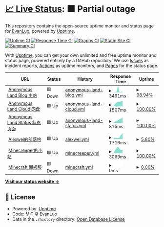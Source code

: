# [📈 Live Status](https://demo.upptime.js.org): <!--live status--> **🟧 Partial outage**

This repository contains the open-source uptime monitor and status page for [EvanLuo](https://evanluo.top/), powered by [Upptime](https://github.com/upptime/upptime).

[![Uptime CI](https://github.com/EvanLuo233/AnonymousLandStatus/workflows/Uptime%20CI/badge.svg)](https://github.com/EvanLuo233/AnonymousLandStatus/actions?query=workflow%3A%22Uptime+CI%22)
[![Response Time CI](https://github.com/EvanLuo233/AnonymousLandStatus/workflows/Response%20Time%20CI/badge.svg)](https://github.com/EvanLuo233/AnonymousLandStatus/actions?query=workflow%3A%22Response+Time+CI%22)
[![Graphs CI](https://github.com/EvanLuo233/AnonymousLandStatus/workflows/Graphs%20CI/badge.svg)](https://github.com/EvanLuo233/AnonymousLandStatus/actions?query=workflow%3A%22Graphs+CI%22)
[![Static Site CI](https://github.com/EvanLuo233/AnonymousLandStatus/workflows/Static%20Site%20CI/badge.svg)](https://github.com/EvanLuo233/AnonymousLandStatus/actions?query=workflow%3A%22Static+Site+CI%22)
[![Summary CI](https://github.com/EvanLuo233/AnonymousLandStatus/workflows/Summary%20CI/badge.svg)](https://github.com/EvanLuo233/AnonymousLandStatus/actions?query=workflow%3A%22Summary+CI%22)

With [Upptime](https://upptime.js.org), you can get your own unlimited and free uptime monitor and status page, powered entirely by a GitHub repository. We use [Issues](https://github.com/EvanLuo233/AnonymousLandStatus/issues) as incident reports, [Actions](https://github.com/EvanLuo233/AnonymousLandStatus/actions) as uptime monitors, and [Pages](https://demo.upptime.js.org) for the status page.

<!--start: status pages-->
<!-- This summary is generated by Upptime (https://github.com/upptime/upptime) -->
<!-- Do not edit this manually, your changes will be overwritten -->
<!-- prettier-ignore -->
| URL | Status | History | Response Time | Uptime |
| --- | ------ | ------- | ------------- | ------ |
| <img alt="" src="https://favicons.githubusercontent.com/www.evanluo.top" height="13"> [Anonymous Land Blog 主站](https://www.evanluo.top) | 🟥 Down | [anonymous-land-blog.yml](https://github.com/EvanLuo233/AnonymousLandStatus/commits/HEAD/history/anonymous-land-blog.yml) | <details><summary><img alt="Response time graph" src="./graphs/anonymous-land-blog/response-time-week.png" height="20"> 3491ms</summary><br><a href="https://status.evanluo.top/history/anonymous-land-blog"><img alt="Response time 3491" src="https://img.shields.io/endpoint?url=https%3A%2F%2Fraw.githubusercontent.com%2FEvanLuo233%2FAnonymousLandStatus%2FHEAD%2Fapi%2Fanonymous-land-blog%2Fresponse-time.json"></a><br><a href="https://status.evanluo.top/history/anonymous-land-blog"><img alt="24-hour response time 1030" src="https://img.shields.io/endpoint?url=https%3A%2F%2Fraw.githubusercontent.com%2FEvanLuo233%2FAnonymousLandStatus%2FHEAD%2Fapi%2Fanonymous-land-blog%2Fresponse-time-day.json"></a><br><a href="https://status.evanluo.top/history/anonymous-land-blog"><img alt="7-day response time 3491" src="https://img.shields.io/endpoint?url=https%3A%2F%2Fraw.githubusercontent.com%2FEvanLuo233%2FAnonymousLandStatus%2FHEAD%2Fapi%2Fanonymous-land-blog%2Fresponse-time-week.json"></a><br><a href="https://status.evanluo.top/history/anonymous-land-blog"><img alt="30-day response time 3491" src="https://img.shields.io/endpoint?url=https%3A%2F%2Fraw.githubusercontent.com%2FEvanLuo233%2FAnonymousLandStatus%2FHEAD%2Fapi%2Fanonymous-land-blog%2Fresponse-time-month.json"></a><br><a href="https://status.evanluo.top/history/anonymous-land-blog"><img alt="1-year response time 3491" src="https://img.shields.io/endpoint?url=https%3A%2F%2Fraw.githubusercontent.com%2FEvanLuo233%2FAnonymousLandStatus%2FHEAD%2Fapi%2Fanonymous-land-blog%2Fresponse-time-year.json"></a></details> | <details><summary><a href="https://status.evanluo.top/history/anonymous-land-blog">98.94%</a></summary><a href="https://status.evanluo.top/history/anonymous-land-blog"><img alt="All-time uptime 98.94%" src="https://img.shields.io/endpoint?url=https%3A%2F%2Fraw.githubusercontent.com%2FEvanLuo233%2FAnonymousLandStatus%2FHEAD%2Fapi%2Fanonymous-land-blog%2Fuptime.json"></a><br><a href="https://status.evanluo.top/history/anonymous-land-blog"><img alt="24-hour uptime 99.95%" src="https://img.shields.io/endpoint?url=https%3A%2F%2Fraw.githubusercontent.com%2FEvanLuo233%2FAnonymousLandStatus%2FHEAD%2Fapi%2Fanonymous-land-blog%2Fuptime-day.json"></a><br><a href="https://status.evanluo.top/history/anonymous-land-blog"><img alt="7-day uptime 98.94%" src="https://img.shields.io/endpoint?url=https%3A%2F%2Fraw.githubusercontent.com%2FEvanLuo233%2FAnonymousLandStatus%2FHEAD%2Fapi%2Fanonymous-land-blog%2Fuptime-week.json"></a><br><a href="https://status.evanluo.top/history/anonymous-land-blog"><img alt="30-day uptime 98.94%" src="https://img.shields.io/endpoint?url=https%3A%2F%2Fraw.githubusercontent.com%2FEvanLuo233%2FAnonymousLandStatus%2FHEAD%2Fapi%2Fanonymous-land-blog%2Fuptime-month.json"></a><br><a href="https://status.evanluo.top/history/anonymous-land-blog"><img alt="1-year uptime 98.94%" src="https://img.shields.io/endpoint?url=https%3A%2F%2Fraw.githubusercontent.com%2FEvanLuo233%2FAnonymousLandStatus%2FHEAD%2Fapi%2Fanonymous-land-blog%2Fuptime-year.json"></a></details>
| <img alt="" src="https://favicons.githubusercontent.com/cloud.evanluo.top" height="13"> [Anonymous Land Cloud 网盘](https://cloud.evanluo.top) | 🟩 Up | [anonymous-land-cloud.yml](https://github.com/EvanLuo233/AnonymousLandStatus/commits/HEAD/history/anonymous-land-cloud.yml) | <details><summary><img alt="Response time graph" src="./graphs/anonymous-land-cloud/response-time-week.png" height="20"> 1507ms</summary><br><a href="https://status.evanluo.top/history/anonymous-land-cloud"><img alt="Response time 1507" src="https://img.shields.io/endpoint?url=https%3A%2F%2Fraw.githubusercontent.com%2FEvanLuo233%2FAnonymousLandStatus%2FHEAD%2Fapi%2Fanonymous-land-cloud%2Fresponse-time.json"></a><br><a href="https://status.evanluo.top/history/anonymous-land-cloud"><img alt="24-hour response time 1841" src="https://img.shields.io/endpoint?url=https%3A%2F%2Fraw.githubusercontent.com%2FEvanLuo233%2FAnonymousLandStatus%2FHEAD%2Fapi%2Fanonymous-land-cloud%2Fresponse-time-day.json"></a><br><a href="https://status.evanluo.top/history/anonymous-land-cloud"><img alt="7-day response time 1507" src="https://img.shields.io/endpoint?url=https%3A%2F%2Fraw.githubusercontent.com%2FEvanLuo233%2FAnonymousLandStatus%2FHEAD%2Fapi%2Fanonymous-land-cloud%2Fresponse-time-week.json"></a><br><a href="https://status.evanluo.top/history/anonymous-land-cloud"><img alt="30-day response time 1507" src="https://img.shields.io/endpoint?url=https%3A%2F%2Fraw.githubusercontent.com%2FEvanLuo233%2FAnonymousLandStatus%2FHEAD%2Fapi%2Fanonymous-land-cloud%2Fresponse-time-month.json"></a><br><a href="https://status.evanluo.top/history/anonymous-land-cloud"><img alt="1-year response time 1507" src="https://img.shields.io/endpoint?url=https%3A%2F%2Fraw.githubusercontent.com%2FEvanLuo233%2FAnonymousLandStatus%2FHEAD%2Fapi%2Fanonymous-land-cloud%2Fresponse-time-year.json"></a></details> | <details><summary><a href="https://status.evanluo.top/history/anonymous-land-cloud">100.00%</a></summary><a href="https://status.evanluo.top/history/anonymous-land-cloud"><img alt="All-time uptime 100.00%" src="https://img.shields.io/endpoint?url=https%3A%2F%2Fraw.githubusercontent.com%2FEvanLuo233%2FAnonymousLandStatus%2FHEAD%2Fapi%2Fanonymous-land-cloud%2Fuptime.json"></a><br><a href="https://status.evanluo.top/history/anonymous-land-cloud"><img alt="24-hour uptime 100.00%" src="https://img.shields.io/endpoint?url=https%3A%2F%2Fraw.githubusercontent.com%2FEvanLuo233%2FAnonymousLandStatus%2FHEAD%2Fapi%2Fanonymous-land-cloud%2Fuptime-day.json"></a><br><a href="https://status.evanluo.top/history/anonymous-land-cloud"><img alt="7-day uptime 100.00%" src="https://img.shields.io/endpoint?url=https%3A%2F%2Fraw.githubusercontent.com%2FEvanLuo233%2FAnonymousLandStatus%2FHEAD%2Fapi%2Fanonymous-land-cloud%2Fuptime-week.json"></a><br><a href="https://status.evanluo.top/history/anonymous-land-cloud"><img alt="30-day uptime 100.00%" src="https://img.shields.io/endpoint?url=https%3A%2F%2Fraw.githubusercontent.com%2FEvanLuo233%2FAnonymousLandStatus%2FHEAD%2Fapi%2Fanonymous-land-cloud%2Fuptime-month.json"></a><br><a href="https://status.evanluo.top/history/anonymous-land-cloud"><img alt="1-year uptime 100.00%" src="https://img.shields.io/endpoint?url=https%3A%2F%2Fraw.githubusercontent.com%2FEvanLuo233%2FAnonymousLandStatus%2FHEAD%2Fapi%2Fanonymous-land-cloud%2Fuptime-year.json"></a></details>
| <img alt="" src="https://favicons.githubusercontent.com/status.evanluo.top" height="13"> [Anonymous Land Status 状态页面](https://status.evanluo.top) | 🟩 Up | [anonymous-land-status.yml](https://github.com/EvanLuo233/AnonymousLandStatus/commits/HEAD/history/anonymous-land-status.yml) | <details><summary><img alt="Response time graph" src="./graphs/anonymous-land-status/response-time-week.png" height="20"> 815ms</summary><br><a href="https://status.evanluo.top/history/anonymous-land-status"><img alt="Response time 815" src="https://img.shields.io/endpoint?url=https%3A%2F%2Fraw.githubusercontent.com%2FEvanLuo233%2FAnonymousLandStatus%2FHEAD%2Fapi%2Fanonymous-land-status%2Fresponse-time.json"></a><br><a href="https://status.evanluo.top/history/anonymous-land-status"><img alt="24-hour response time 1207" src="https://img.shields.io/endpoint?url=https%3A%2F%2Fraw.githubusercontent.com%2FEvanLuo233%2FAnonymousLandStatus%2FHEAD%2Fapi%2Fanonymous-land-status%2Fresponse-time-day.json"></a><br><a href="https://status.evanluo.top/history/anonymous-land-status"><img alt="7-day response time 815" src="https://img.shields.io/endpoint?url=https%3A%2F%2Fraw.githubusercontent.com%2FEvanLuo233%2FAnonymousLandStatus%2FHEAD%2Fapi%2Fanonymous-land-status%2Fresponse-time-week.json"></a><br><a href="https://status.evanluo.top/history/anonymous-land-status"><img alt="30-day response time 815" src="https://img.shields.io/endpoint?url=https%3A%2F%2Fraw.githubusercontent.com%2FEvanLuo233%2FAnonymousLandStatus%2FHEAD%2Fapi%2Fanonymous-land-status%2Fresponse-time-month.json"></a><br><a href="https://status.evanluo.top/history/anonymous-land-status"><img alt="1-year response time 815" src="https://img.shields.io/endpoint?url=https%3A%2F%2Fraw.githubusercontent.com%2FEvanLuo233%2FAnonymousLandStatus%2FHEAD%2Fapi%2Fanonymous-land-status%2Fresponse-time-year.json"></a></details> | <details><summary><a href="https://status.evanluo.top/history/anonymous-land-status">100.00%</a></summary><a href="https://status.evanluo.top/history/anonymous-land-status"><img alt="All-time uptime 100.00%" src="https://img.shields.io/endpoint?url=https%3A%2F%2Fraw.githubusercontent.com%2FEvanLuo233%2FAnonymousLandStatus%2FHEAD%2Fapi%2Fanonymous-land-status%2Fuptime.json"></a><br><a href="https://status.evanluo.top/history/anonymous-land-status"><img alt="24-hour uptime 100.00%" src="https://img.shields.io/endpoint?url=https%3A%2F%2Fraw.githubusercontent.com%2FEvanLuo233%2FAnonymousLandStatus%2FHEAD%2Fapi%2Fanonymous-land-status%2Fuptime-day.json"></a><br><a href="https://status.evanluo.top/history/anonymous-land-status"><img alt="7-day uptime 100.00%" src="https://img.shields.io/endpoint?url=https%3A%2F%2Fraw.githubusercontent.com%2FEvanLuo233%2FAnonymousLandStatus%2FHEAD%2Fapi%2Fanonymous-land-status%2Fuptime-week.json"></a><br><a href="https://status.evanluo.top/history/anonymous-land-status"><img alt="30-day uptime 100.00%" src="https://img.shields.io/endpoint?url=https%3A%2F%2Fraw.githubusercontent.com%2FEvanLuo233%2FAnonymousLandStatus%2FHEAD%2Fapi%2Fanonymous-land-status%2Fuptime-month.json"></a><br><a href="https://status.evanluo.top/history/anonymous-land-status"><img alt="1-year uptime 100.00%" src="https://img.shields.io/endpoint?url=https%3A%2F%2Fraw.githubusercontent.com%2FEvanLuo233%2FAnonymousLandStatus%2FHEAD%2Fapi%2Fanonymous-land-status%2Fuptime-year.json"></a></details>
| <img alt="" src="https://favicons.githubusercontent.com/alexwei.top" height="13"> [Alexwei的部落格](http://alexwei.top) | 🟩 Up | [alexwei.yml](https://github.com/EvanLuo233/AnonymousLandStatus/commits/HEAD/history/alexwei.yml) | <details><summary><img alt="Response time graph" src="./graphs/alexwei/response-time-week.png" height="20"> 1716ms</summary><br><a href="https://status.evanluo.top/history/alexwei"><img alt="Response time 1716" src="https://img.shields.io/endpoint?url=https%3A%2F%2Fraw.githubusercontent.com%2FEvanLuo233%2FAnonymousLandStatus%2FHEAD%2Fapi%2Falexwei%2Fresponse-time.json"></a><br><a href="https://status.evanluo.top/history/alexwei"><img alt="24-hour response time 4407" src="https://img.shields.io/endpoint?url=https%3A%2F%2Fraw.githubusercontent.com%2FEvanLuo233%2FAnonymousLandStatus%2FHEAD%2Fapi%2Falexwei%2Fresponse-time-day.json"></a><br><a href="https://status.evanluo.top/history/alexwei"><img alt="7-day response time 1716" src="https://img.shields.io/endpoint?url=https%3A%2F%2Fraw.githubusercontent.com%2FEvanLuo233%2FAnonymousLandStatus%2FHEAD%2Fapi%2Falexwei%2Fresponse-time-week.json"></a><br><a href="https://status.evanluo.top/history/alexwei"><img alt="30-day response time 1716" src="https://img.shields.io/endpoint?url=https%3A%2F%2Fraw.githubusercontent.com%2FEvanLuo233%2FAnonymousLandStatus%2FHEAD%2Fapi%2Falexwei%2Fresponse-time-month.json"></a><br><a href="https://status.evanluo.top/history/alexwei"><img alt="1-year response time 1716" src="https://img.shields.io/endpoint?url=https%3A%2F%2Fraw.githubusercontent.com%2FEvanLuo233%2FAnonymousLandStatus%2FHEAD%2Fapi%2Falexwei%2Fresponse-time-year.json"></a></details> | <details><summary><a href="https://status.evanluo.top/history/alexwei">5.80%</a></summary><a href="https://status.evanluo.top/history/alexwei"><img alt="All-time uptime 5.80%" src="https://img.shields.io/endpoint?url=https%3A%2F%2Fraw.githubusercontent.com%2FEvanLuo233%2FAnonymousLandStatus%2FHEAD%2Fapi%2Falexwei%2Fuptime.json"></a><br><a href="https://status.evanluo.top/history/alexwei"><img alt="24-hour uptime 0.00%" src="https://img.shields.io/endpoint?url=https%3A%2F%2Fraw.githubusercontent.com%2FEvanLuo233%2FAnonymousLandStatus%2FHEAD%2Fapi%2Falexwei%2Fuptime-day.json"></a><br><a href="https://status.evanluo.top/history/alexwei"><img alt="7-day uptime 5.80%" src="https://img.shields.io/endpoint?url=https%3A%2F%2Fraw.githubusercontent.com%2FEvanLuo233%2FAnonymousLandStatus%2FHEAD%2Fapi%2Falexwei%2Fuptime-week.json"></a><br><a href="https://status.evanluo.top/history/alexwei"><img alt="30-day uptime 5.80%" src="https://img.shields.io/endpoint?url=https%3A%2F%2Fraw.githubusercontent.com%2FEvanLuo233%2FAnonymousLandStatus%2FHEAD%2Fapi%2Falexwei%2Fuptime-month.json"></a><br><a href="https://status.evanluo.top/history/alexwei"><img alt="1-year uptime 5.80%" src="https://img.shields.io/endpoint?url=https%3A%2F%2Fraw.githubusercontent.com%2FEvanLuo233%2FAnonymousLandStatus%2FHEAD%2Fapi%2Falexwei%2Fuptime-year.json"></a></details>
| <img alt="" src="https://favicons.githubusercontent.com/minecreeper.evanluo.top" height="13"> [Minecreeper的小站](https://minecreeper.evanluo.top) | 🟩 Up | [minecreeper.yml](https://github.com/EvanLuo233/AnonymousLandStatus/commits/HEAD/history/minecreeper.yml) | <details><summary><img alt="Response time graph" src="./graphs/minecreeper/response-time-week.png" height="20"> 3069ms</summary><br><a href="https://status.evanluo.top/history/minecreeper"><img alt="Response time 3069" src="https://img.shields.io/endpoint?url=https%3A%2F%2Fraw.githubusercontent.com%2FEvanLuo233%2FAnonymousLandStatus%2FHEAD%2Fapi%2Fminecreeper%2Fresponse-time.json"></a><br><a href="https://status.evanluo.top/history/minecreeper"><img alt="24-hour response time 2572" src="https://img.shields.io/endpoint?url=https%3A%2F%2Fraw.githubusercontent.com%2FEvanLuo233%2FAnonymousLandStatus%2FHEAD%2Fapi%2Fminecreeper%2Fresponse-time-day.json"></a><br><a href="https://status.evanluo.top/history/minecreeper"><img alt="7-day response time 3069" src="https://img.shields.io/endpoint?url=https%3A%2F%2Fraw.githubusercontent.com%2FEvanLuo233%2FAnonymousLandStatus%2FHEAD%2Fapi%2Fminecreeper%2Fresponse-time-week.json"></a><br><a href="https://status.evanluo.top/history/minecreeper"><img alt="30-day response time 3069" src="https://img.shields.io/endpoint?url=https%3A%2F%2Fraw.githubusercontent.com%2FEvanLuo233%2FAnonymousLandStatus%2FHEAD%2Fapi%2Fminecreeper%2Fresponse-time-month.json"></a><br><a href="https://status.evanluo.top/history/minecreeper"><img alt="1-year response time 3069" src="https://img.shields.io/endpoint?url=https%3A%2F%2Fraw.githubusercontent.com%2FEvanLuo233%2FAnonymousLandStatus%2FHEAD%2Fapi%2Fminecreeper%2Fresponse-time-year.json"></a></details> | <details><summary><a href="https://status.evanluo.top/history/minecreeper">100.00%</a></summary><a href="https://status.evanluo.top/history/minecreeper"><img alt="All-time uptime 100.00%" src="https://img.shields.io/endpoint?url=https%3A%2F%2Fraw.githubusercontent.com%2FEvanLuo233%2FAnonymousLandStatus%2FHEAD%2Fapi%2Fminecreeper%2Fuptime.json"></a><br><a href="https://status.evanluo.top/history/minecreeper"><img alt="24-hour uptime 100.00%" src="https://img.shields.io/endpoint?url=https%3A%2F%2Fraw.githubusercontent.com%2FEvanLuo233%2FAnonymousLandStatus%2FHEAD%2Fapi%2Fminecreeper%2Fuptime-day.json"></a><br><a href="https://status.evanluo.top/history/minecreeper"><img alt="7-day uptime 100.00%" src="https://img.shields.io/endpoint?url=https%3A%2F%2Fraw.githubusercontent.com%2FEvanLuo233%2FAnonymousLandStatus%2FHEAD%2Fapi%2Fminecreeper%2Fuptime-week.json"></a><br><a href="https://status.evanluo.top/history/minecreeper"><img alt="30-day uptime 100.00%" src="https://img.shields.io/endpoint?url=https%3A%2F%2Fraw.githubusercontent.com%2FEvanLuo233%2FAnonymousLandStatus%2FHEAD%2Fapi%2Fminecreeper%2Fuptime-month.json"></a><br><a href="https://status.evanluo.top/history/minecreeper"><img alt="1-year uptime 100.00%" src="https://img.shields.io/endpoint?url=https%3A%2F%2Fraw.githubusercontent.com%2FEvanLuo233%2FAnonymousLandStatus%2FHEAD%2Fapi%2Fminecreeper%2Fuptime-year.json"></a></details>
| <img alt="" src="https://favicons.githubusercontent.com/tc.yunqiaold.cn" height="13"> [Minecraft 面板服](https://tc.yunqiaold.cn) | 🟥 Down | [minecraft.yml](https://github.com/EvanLuo233/AnonymousLandStatus/commits/HEAD/history/minecraft.yml) | <details><summary><img alt="Response time graph" src="./graphs/minecraft/response-time-week.png" height="20"> 0ms</summary><br><a href="https://status.evanluo.top/history/minecraft"><img alt="Response time 0" src="https://img.shields.io/endpoint?url=https%3A%2F%2Fraw.githubusercontent.com%2FEvanLuo233%2FAnonymousLandStatus%2FHEAD%2Fapi%2Fminecraft%2Fresponse-time.json"></a><br><a href="https://status.evanluo.top/history/minecraft"><img alt="24-hour response time 0" src="https://img.shields.io/endpoint?url=https%3A%2F%2Fraw.githubusercontent.com%2FEvanLuo233%2FAnonymousLandStatus%2FHEAD%2Fapi%2Fminecraft%2Fresponse-time-day.json"></a><br><a href="https://status.evanluo.top/history/minecraft"><img alt="7-day response time 0" src="https://img.shields.io/endpoint?url=https%3A%2F%2Fraw.githubusercontent.com%2FEvanLuo233%2FAnonymousLandStatus%2FHEAD%2Fapi%2Fminecraft%2Fresponse-time-week.json"></a><br><a href="https://status.evanluo.top/history/minecraft"><img alt="30-day response time 0" src="https://img.shields.io/endpoint?url=https%3A%2F%2Fraw.githubusercontent.com%2FEvanLuo233%2FAnonymousLandStatus%2FHEAD%2Fapi%2Fminecraft%2Fresponse-time-month.json"></a><br><a href="https://status.evanluo.top/history/minecraft"><img alt="1-year response time 0" src="https://img.shields.io/endpoint?url=https%3A%2F%2Fraw.githubusercontent.com%2FEvanLuo233%2FAnonymousLandStatus%2FHEAD%2Fapi%2Fminecraft%2Fresponse-time-year.json"></a></details> | <details><summary><a href="https://status.evanluo.top/history/minecraft">0.00%</a></summary><a href="https://status.evanluo.top/history/minecraft"><img alt="All-time uptime 0.00%" src="https://img.shields.io/endpoint?url=https%3A%2F%2Fraw.githubusercontent.com%2FEvanLuo233%2FAnonymousLandStatus%2FHEAD%2Fapi%2Fminecraft%2Fuptime.json"></a><br><a href="https://status.evanluo.top/history/minecraft"><img alt="24-hour uptime 0.00%" src="https://img.shields.io/endpoint?url=https%3A%2F%2Fraw.githubusercontent.com%2FEvanLuo233%2FAnonymousLandStatus%2FHEAD%2Fapi%2Fminecraft%2Fuptime-day.json"></a><br><a href="https://status.evanluo.top/history/minecraft"><img alt="7-day uptime 0.00%" src="https://img.shields.io/endpoint?url=https%3A%2F%2Fraw.githubusercontent.com%2FEvanLuo233%2FAnonymousLandStatus%2FHEAD%2Fapi%2Fminecraft%2Fuptime-week.json"></a><br><a href="https://status.evanluo.top/history/minecraft"><img alt="30-day uptime 0.00%" src="https://img.shields.io/endpoint?url=https%3A%2F%2Fraw.githubusercontent.com%2FEvanLuo233%2FAnonymousLandStatus%2FHEAD%2Fapi%2Fminecraft%2Fuptime-month.json"></a><br><a href="https://status.evanluo.top/history/minecraft"><img alt="1-year uptime 0.00%" src="https://img.shields.io/endpoint?url=https%3A%2F%2Fraw.githubusercontent.com%2FEvanLuo233%2FAnonymousLandStatus%2FHEAD%2Fapi%2Fminecraft%2Fuptime-year.json"></a></details>

<!--end: status pages-->

[**Visit our status website →**](https://demo.upptime.js.org)

## 📄 License

- Powered by: [Upptime](https://github.com/upptime/upptime)
- Code: [MIT](./LICENSE) © [EvanLuo](https://evanluo.top/)
- Data in the `./history` directory: [Open Database License](https://opendatacommons.org/licenses/odbl/1-0/)
